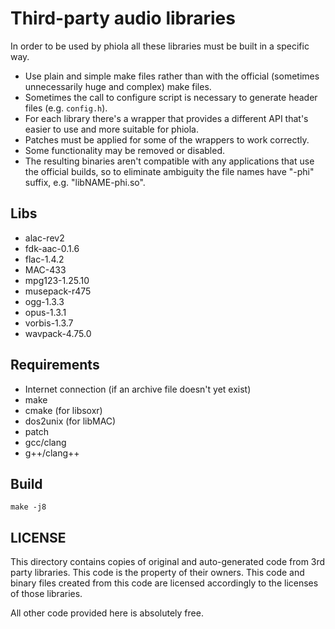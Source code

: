 # Third-party audio libraries

In order to be used by phiola all these libraries must be built in a specific way.

* Use plain and simple make files rather than with the official (sometimes unnecessarily huge and complex) make files.
* Sometimes the call to configure script is necessary to generate header files (e.g. `config.h`).
* For each library there's a wrapper that provides a different API that's easier to use and more suitable for phiola.
* Patches must be applied for some of the wrappers to work correctly.
* Some functionality may be removed or disabled.
* The resulting binaries aren't compatible with any applications that use the official builds, so to eliminate ambiguity the file names have "-phi" suffix, e.g. "libNAME-phi.so".

## Libs

* alac-rev2
* fdk-aac-0.1.6
* flac-1.4.2
* MAC-433
* mpg123-1.25.10
* musepack-r475
* ogg-1.3.3
* opus-1.3.1
* vorbis-1.3.7
* wavpack-4.75.0


## Requirements

* Internet connection (if an archive file doesn't yet exist)
* make
* cmake (for libsoxr)
* dos2unix (for libMAC)
* patch
* gcc/clang
* g++/clang++


## Build

	make -j8


## LICENSE

This directory contains copies of original and auto-generated code from 3rd party libraries.  This code is the property of their owners.  This code and binary files created from this code are licensed accordingly to the licenses of those libraries.

All other code provided here is absolutely free.
